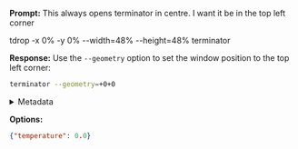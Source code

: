 **Prompt:**
This always opens terminator in centre. I want it be in the top left corner

tdrop -x 0% -y 0% --width=48% --height=48% terminator

**Response:**
Use the `--geometry` option to set the window position to the top left corner:

```sh
terminator --geometry=+0+0
```

<details><summary>Metadata</summary>

- Duration: 3142 ms
- Datetime: 2023-12-21T12:51:14.007151
- Model: gpt-4-1106-preview

</details>

**Options:**
```json
{"temperature": 0.0}
```

